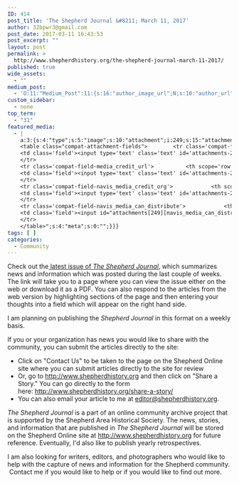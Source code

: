 ```yaml
---
ID: 414
post_title: 'The Shepherd Journal &#8211; March 11, 2017'
author: 32bpwr3@gmail.com
post_date: 2017-03-11 16:43:53
post_excerpt: ""
layout: post
permalink: >
  http://www.shepherdhistory.org/the-shepherd-journal-march-11-2017/
published: true
wide_assets:
  - ""
medium_post:
  - 'O:11:"Medium_Post":11:{s:16:"author_image_url";N;s:10:"author_url";N;s:11:"byline_name";N;s:12:"byline_email";N;s:10:"cross_link";s:2:"no";s:2:"id";N;s:21:"follower_notification";s:3:"yes";s:7:"license";s:19:"all-rights-reserved";s:14:"publication_id";s:12:"881fb60cdbf3";s:6:"status";s:4:"none";s:3:"url";N;}'
custom_sidebar:
  - none
top_term:
  - "31"
featured_media:
  - |
    a:3:{s:4:"type";s:5:"image";s:10:"attachment";i:249;s:15:"attachment_data";a:33:{s:2:"id";i:249;s:5:"title";s:10:"word-image";s:8:"filename";s:15:"word-image.jpeg";s:3:"url";s:73:"http://www.shepherdhistory.org/wp-content/uploads/2017/02/word-image.jpeg";s:4:"link";s:112:"http://www.shepherdhistory.org/shepherd-sugar-bush-maple-weekend-open-house-to-be-held-march-18-19/word-image-9/";s:3:"alt";s:0:"";s:6:"author";s:1:"1";s:11:"description";s:0:"";s:7:"caption";s:0:"";s:4:"name";s:12:"word-image-9";s:6:"status";s:7:"inherit";s:10:"uploadedTo";i:248;s:4:"date";i:1487448544000;s:8:"modified";i:1487448544000;s:9:"menuOrder";i:0;s:4:"mime";s:10:"image/jpeg";s:4:"type";s:5:"image";s:7:"subtype";s:4:"jpeg";s:4:"icon";s:67:"http://www.shepherdhistory.org/wp-includes/images/media/default.png";s:13:"dateFormatted";s:17:"February 18, 2017";s:6:"nonces";a:3:{s:6:"update";s:10:"8f7dfbf2ea";s:6:"delete";s:10:"1ebb8209d8";s:4:"edit";s:10:"21db5a2f82";}s:8:"editLink";s:69:"http://www.shepherdhistory.org/wp-admin/post.php?post=249&action=edit";s:4:"meta";b:0;s:10:"authorName";s:17:"32bpwr3@gmail.com";s:14:"uploadedToLink";s:69:"http://www.shepherdhistory.org/wp-admin/post.php?post=248&action=edit";s:15:"uploadedToTitle";s:67:"Shepherd Sugar Bush Maple Weekend Open House to be held March 18-19";s:15:"filesizeInBytes";i:695479;s:21:"filesizeHumanReadable";s:6:"679 KB";s:6:"height";i:1875;s:5:"width";i:2500;s:11:"orientation";s:9:"landscape";s:5:"sizes";a:4:{s:9:"thumbnail";a:4:{s:6:"height";i:140;s:5:"width";i:140;s:3:"url";s:81:"http://www.shepherdhistory.org/wp-content/uploads/2017/02/word-image-140x140.jpeg";s:11:"orientation";s:9:"landscape";}s:6:"medium";a:4:{s:6:"height";i:252;s:5:"width";i:336;s:3:"url";s:81:"http://www.shepherdhistory.org/wp-content/uploads/2017/02/word-image-336x252.jpeg";s:11:"orientation";s:9:"landscape";}s:5:"large";a:4:{s:6:"height";i:578;s:5:"width";i:771;s:3:"url";s:81:"http://www.shepherdhistory.org/wp-content/uploads/2017/02/word-image-771x578.jpeg";s:11:"orientation";s:9:"landscape";}s:4:"full";a:4:{s:3:"url";s:73:"http://www.shepherdhistory.org/wp-content/uploads/2017/02/word-image.jpeg";s:6:"height";i:1875;s:5:"width";i:2500;s:11:"orientation";s:9:"landscape";}}s:6:"compat";a:2:{s:4:"item";s:1710:"<input type="hidden" name="attachments[249][menu_order]" value="0" /><p class="media-types media-types-required-info">Required fields are marked <span class="required">*</span></p>
    <table class="compat-attachment-fields">		<tr class='compat-field-media_credit'>			<th scope='row' class='label'><label for='attachments-249-media_credit'><span class='alignleft'>Credit</span><br class='clear' /></label></th>
    <td class='field'><input type='text' class='text' id='attachments-249-media_credit' name='attachments[249][media_credit]' value=''  /></td>
    </tr>
    <tr class='compat-field-media_credit_url'>			<th scope='row' class='label'><label for='attachments-249-media_credit_url'><span class='alignleft'>Credit URL</span><br class='clear' /></label></th>
    <td class='field'><input type='text' class='text' id='attachments-249-media_credit_url' name='attachments[249][media_credit_url]' value=''  /></td>
    </tr>
    <tr class='compat-field-navis_media_credit_org'>			<th scope='row' class='label'><label for='attachments-249-navis_media_credit_org'><span class='alignleft'>Organization</span><br class='clear' /></label></th>
    <td class='field'><input type='text' class='text' id='attachments-249-navis_media_credit_org' name='attachments[249][navis_media_credit_org]' value=''  /></td>
    </tr>
    <tr class='compat-field-navis_media_can_distribute'>			<th scope='row' class='label'><label for='attachments-249-navis_media_can_distribute'><span class='alignleft'>Can<br />distribute?</span><br class='clear' /></label></th>
    <td class='field'><input id="attachments[249][navis_media_can_distribute]" name="attachments[249][navis_media_can_distribute]" type="checkbox" value="1"  /></td>
    </tr>
    </table>";s:4:"meta";s:0:"";}}}
tags: [ ]
categories:
  - Community
---
```

Check out the<a href="https://www.gitbook.com/book/shepherdjrn/dcb-02262017/details"> latest issue of <em>The Shepherd Journal</em></a>, which summarizes news and information which was posted during the last couple of weeks. The link will take you to a page where you can view the issue either on the web or download it as a PDF. You can also respond to the articles from the web version by highlighting sections of the page and then entering your thoughts into a field which will appear on the right hand side.

I am planning on publishing the <em>Shepherd Journal</em> in this format on a weekly basis.

If you or your organization has news you would like to share with the community, you can submit the articles directly to the site:
<ul>
 	<li>Click on "Contact Us" to be taken to the page on the Shepherd Online site where you can submit articles directly to the site for review</li>
 	<li>Or, go to <a href="http://www.shepherdhistory.org">http://www.shepherdhistory.org</a> and then click on "Share a Story." You can go directly to the form here: <a href="http://www.shepherdhistory.org/share-a-story/">http://www.shepherdhistory.org/share-a-story/</a></li>
 	<li>You can also email your article to me at <a href="mailto:editor@shepherdhistory.org">editor@shepherdhistory.org</a>.</li>
</ul>
<em>The Shepherd Journal</em> is a part of an online community archive project that is supported by the Shepherd Area Historical Society. The news, stories, and information that are published in <em>The Shepherd Journal </em>will be stored on the Shepherd Online site at <a href="http://www.shepherdhistory.org">http://www.shepherdhistory.org</a> for future reference. Eventually, I'd also like to publish yearly retrospectives.

I am also looking for writers, editors, and photographers who would like to help with the capture of news and information for the Shepherd community.  Contact me if you would like to help or if you would like to find out more.